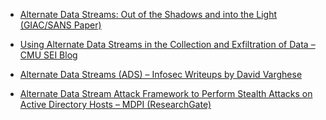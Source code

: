 

- [Alternate Data Streams: Out of the Shadows and into the Light (GIAC/SANS Paper)](https://www.giac.org/paper/gcwn/230/alternate-data-streams-shadows-light/104234)  


- [Using Alternate Data Streams in the Collection and Exfiltration of Data – CMU SEI Blog](https://www.sei.cmu.edu/blog/using-alternate-data-streams-in-the-collection-and-exfiltration-of-data/)  
 

- [Alternate Data Streams (ADS) – Infosec Writeups by David Varghese](https://infosecwriteups.com/ntfs-filesystem-alternate-data-stream-ads-c0e4a2402563)  
 

- [Alternate Data Stream Attack Framework to Perform Stealth Attacks on Active Directory Hosts – MDPI (ResearchGate)](https://www.researchgate.net/publication/364034076_Alternate_Data_Stream_Attack_Framework_to_Perform_Stealth_Attacks_on_Active_Directory_Hosts)  
  


